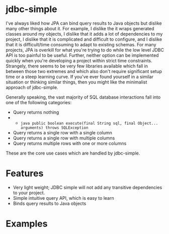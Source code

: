 # jdbc-simple

I've always liked how JPA can bind query results to Java objects but dislike many other things about it. For example, I dislike the it wraps generated classes around my objects, I dislike that it adds a lot of dependencies to my project, I dislike that it is complicated and difficult to configure, and I dislike that it is difficult/time consuming to adapt to existing schemas. For many projects, JPA is overkill for what you're trying to do while the low level JDBC API is too painful to be useful. Further, neither option can be implemented quickly when you're developing a project within strict time constraints. Strangely, there seems to be very few libraries available which fall in between those two extremes and which also don't require significant setup time or a steep learning curve. If you've ever found yourself in a similar situation or thinking similar things, then you might like the minimalist approach of jdbc-simple.

Generally speaking, the vast majority of SQL database interactions fall into one of the following categories:
* Query returns nothing
* * ```java public boolean execute(final String sql, final Object... arguments) throws SQLException```
* Query returns a single row with a single column
* Query returns a single row with multiple columns
* Query returns multiple rows with one or more columns

These are the core use cases which are handled by jdbc-simple.

# Features
* Very light weight; JDBC simple will not add any transitive dependencies to your project.
* Simple intuitive query API, which is easy to learn
* Binds query results to Java objects

# Examples
